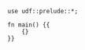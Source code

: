 <!-- skeptic template file -->

```rust,skt-default
use udf::prelude::*;

fn main() {{
    {}
}}
```
